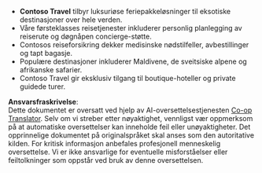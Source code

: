 <!--
CO_OP_TRANSLATOR_METADATA:
{
  "original_hash": "566fa0a014066992b55e6e5b408b24bc",
  "translation_date": "2025-07-12T10:19:10+00:00",
  "source_file": "05-agentic-rag/code_samples/document.md",
  "language_code": "no"
}
-->
- **Contoso Travel** tilbyr luksuriøse feriepakkeløsninger til eksotiske destinasjoner over hele verden.  
- Våre førsteklasses reisetjenester inkluderer personlig planlegging av reiserute og døgnåpen concierge-støtte.  
- Contosos reiseforsikring dekker medisinske nødstilfeller, avbestillinger og tapt bagasje.  
- Populære destinasjoner inkluderer Maldivene, de sveitsiske alpene og afrikanske safarier.  
- Contoso Travel gir eksklusiv tilgang til boutique-hoteller og private guidede turer.

**Ansvarsfraskrivelse**:  
Dette dokumentet er oversatt ved hjelp av AI-oversettelsestjenesten [Co-op Translator](https://github.com/Azure/co-op-translator). Selv om vi streber etter nøyaktighet, vennligst vær oppmerksom på at automatiske oversettelser kan inneholde feil eller unøyaktigheter. Det opprinnelige dokumentet på originalspråket skal anses som den autoritative kilden. For kritisk informasjon anbefales profesjonell menneskelig oversettelse. Vi er ikke ansvarlige for eventuelle misforståelser eller feiltolkninger som oppstår ved bruk av denne oversettelsen.